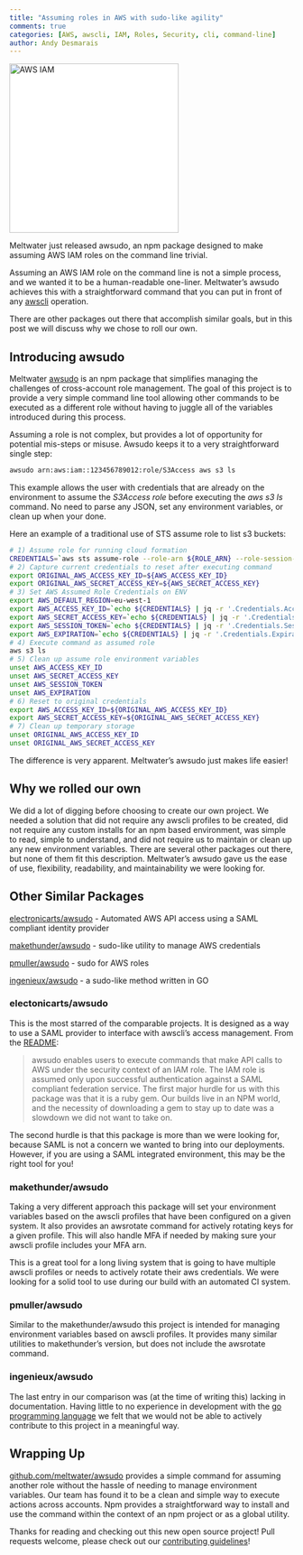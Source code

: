 ```yaml
---
title: "Assuming roles in AWS with sudo-like agility"
comments: true
categories: [AWS, awscli, IAM, Roles, Security, cli, command-line]
author: Andy Desmarais
---
```


<img class="right" src="/images/own/2018-01-16-awsudo/aws-iam.png" title="AWS IAM" width="300" style="background-color: #FFF;">

Meltwater just released awsudo, an npm package designed to make assuming AWS IAM roles on the command line trivial.

Assuming an AWS IAM role on the command line is not a simple process, and we wanted it to be a human-readable one-liner. Meltwater’s awsudo achieves this with a straightforward command that you can put in front of any [awscli](https://aws.amazon.com/cli/) operation.

There are other packages out there that accomplish similar goals, but in this post we will discuss why we chose to roll our own.

## Introducing awsudo

Meltwater [awsudo](https://github.com/meltwater/awsudo) is an npm package that simplifies managing the challenges of cross-account role management. The goal of this project is to provide a very simple command line tool allowing other commands to be executed as a different role without having to juggle all of the variables introduced during this process.

Assuming a role is not complex, but provides a lot of opportunity for potential mis-steps or misuse. Awsudo keeps it to a very straightforward single step:

```bash
awsudo arn:aws:iam::123456789012:role/S3Access aws s3 ls
```

This example allows the user with credentials that are already on the environment to assume the *S3Access role* before executing the *aws s3 ls* command. No need to parse any JSON, set any environment variables, or clean up when your done.

Here an example of a traditional use of STS assume role to list s3 buckets:

```bash
# 1) Assume role for running cloud formation
CREDENTIALS=`aws sts assume-role --role-arn ${ROLE_ARN} --role-session-name RoleSession --duration-seconds 900 --output=json`
# 2) Capture current credentials to reset after executing command
export ORIGINAL_AWS_ACCESS_KEY_ID=${AWS_ACCESS_KEY_ID}
export ORIGINAL_AWS_SECRET_ACCESS_KEY=${AWS_SECRET_ACCESS_KEY}
# 3) Set AWS Assumed Role Credentials on ENV
export AWS_DEFAULT_REGION=eu-west-1
export AWS_ACCESS_KEY_ID=`echo ${CREDENTIALS} | jq -r '.Credentials.AccessKeyId'`
export AWS_SECRET_ACCESS_KEY=`echo ${CREDENTIALS} | jq -r '.Credentials.SecretAccessKey'`
export AWS_SESSION_TOKEN=`echo ${CREDENTIALS} | jq -r '.Credentials.SessionToken'`
export AWS_EXPIRATION=`echo ${CREDENTIALS} | jq -r '.Credentials.Expiration'`
# 4) Execute command as assumed role
aws s3 ls
# 5) Clean up assume role environment variables
unset AWS_ACCESS_KEY_ID
unset AWS_SECRET_ACCESS_KEY
unset AWS_SESSION_TOKEN
unset AWS_EXPIRATION
# 6) Reset to original credentials
export AWS_ACCESS_KEY_ID=${ORIGINAL_AWS_ACCESS_KEY_ID}
export AWS_SECRET_ACCESS_KEY=${ORIGINAL_AWS_SECRET_ACCESS_KEY}
# 7) Clean up temporary storage
unset ORIGINAL_AWS_ACCESS_KEY_ID
unset ORIGINAL_AWS_SECRET_ACCESS_KEY
```

The difference is very apparent.  Meltwater’s awsudo just makes life easier!

## Why we rolled our own

We did a lot of digging before choosing to create our own project. We needed a solution that did not require any awscli profiles to be created, did not require any custom installs for an npm based environment, was simple to read, simple to understand, and did not require us to maintain or clean up any new environment variables. There are several other packages out there, but none of them fit this description. Meltwater’s awsudo gave us the ease of use, flexibility, readability, and maintainability we were looking for.

## Other Similar Packages

[electronicarts/awsudo](https://github.com/electronicarts/awsudo) - Automated AWS API access using a SAML compliant identity provider

[makethunder/awsudo](https://github.com/makethunder/awsudo) - sudo-like utility to manage AWS credentials

[pmuller/awsudo](https://github.com/pmuller/awsudo) - sudo for AWS roles

[ingenieux/awsudo](https://github.com/ingenieux/awsudo) - a sudo-like method written in GO

### electonicarts/awsudo

This is the most starred of the comparable projects. It is designed as a way to use a SAML provider to interface with awscli’s access management. From the [README](https://github.com/electronicarts/awsudo/blob/master/README.md):

> awsudo enables users to execute commands that make API calls to AWS under the security context of an IAM role. The IAM role is assumed only upon successful authentication against a SAML compliant federation service.
The first major hurdle for us with this package was that it is a ruby gem. Our builds live in an NPM world, and the necessity of downloading a gem to stay up to date was a slowdown we did not want to take on.

The second hurdle is that this package is more than we were looking for, because SAML is not a concern we wanted to bring into our deployments. However, if you are using a SAML integrated environment, this may be the right tool for you!

### makethunder/awsudo

Taking a very different approach this package will set your environment variables based on the awscli profiles that have been configured on a given system. It also provides an awsrotate command for actively rotating keys for a given profile. This will also handle MFA if needed by making sure your awscli profile includes your MFA arn.

This is a great tool for a long living system that is going to have multiple awscli profiles or needs to actively rotate their aws credentials. We were looking for a solid tool to use during our build with an automated CI system.

### pmuller/awsudo

Similar to the makethunder/awsudo this project is intended for managing environment variables based on awscli profiles. It provides many similar utilities to makethunder’s version, but does not include the awsrotate command.

### ingenieux/awsudo

The last entry in our comparison was (at the time of writing this) lacking in documentation. Having little to no experience in development with the [go programming language](https://golang.org/) we felt that we would not be able to actively contribute to this project in a meaningful way.

## Wrapping Up

[github.com/meltwater/awsudo](https://github.com/meltwater/awsudo) provides a simple command for assuming another role without the hassle of needing to manage environment variables. Our team has found it to be a clean and simple way to execute actions across accounts. Npm provides a straightforward way to install and use the command within the context of an npm project or as a global utility.

Thanks for reading and checking out this new open source project! Pull requests welcome, please check out our [contributing guidelines](https://github.com/meltwater/awsudo/blob/master/CONTRIBUTING.md)!